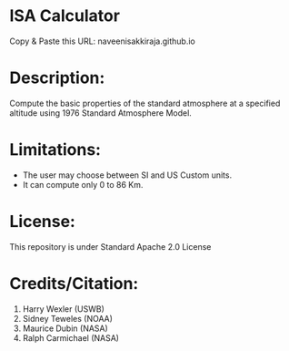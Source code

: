 # ISA Calculator 
Copy & Paste this URL: naveenisakkiraja.github.io
# Description:
Compute the basic properties of the standard atmosphere at a specified altitude using 1976 Standard Atmosphere Model.
# Limitations:
* The user may choose between SI and US Custom units.
* It can compute only 0 to 86 Km.
# License:
This repository is under Standard Apache 2.0 License
# Credits/Citation:
1. Harry Wexler (USWB)
2. Sidney Teweles (NOAA)
3. Maurice Dubin (NASA)
4. Ralph Carmichael (NASA)
